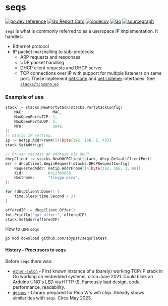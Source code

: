 # seqs
[![go.dev reference](https://pkg.go.dev/badge/github.com/soypat/seqs)](https://pkg.go.dev/github.com/soypat/seqs)
[![Go Report Card](https://goreportcard.com/badge/github.com/soypat/seqs)](https://goreportcard.com/report/github.com/soypat/seqs)
[![codecov](https://codecov.io/gh/soypat/seqs/branch/main/graph/badge.svg)](https://codecov.io/gh/soypat/seqs)
[![Go](https://github.com/soypat/seqs/actions/workflows/go.yml/badge.svg)](https://github.com/soypat/seqs/actions/workflows/go.yml)
[![sourcegraph](https://sourcegraph.com/github.com/soypat/seqs/-/badge.svg)](https://sourcegraph.com/github.com/soypat/seqs?badge)

`seqs` is what is commonly referred to as a userspace IP implementation. It handles:
* Ethernet protocol
* IP packet marshalling to sub-protocols:
    * ARP requests and responses
    * UDP packet handling
    * DHCP client requests and DHCP server
    * TCP connections over IP with support for multiple listeners on same port. These implement [net.Conn](https://pkg.go.dev/net#Conn) and [net.Listener](https://pkg.go.dev/net#Listener) interfaces. See [`stacks/tcpconn.go`](./stacks/tcpconn.go)


### Example of use

```go
stack := stacks.NewPortStack(stacks.PortStackConfig{
    MAC:             MAC,
    MaxOpenPortsTCP: 1,
    MaxOpenPortsUDP: 1,
    MTU:             2048,
})
// Static IP setting.
ip := netip.AddrFrom4([4]byte{192, 168, 1, 45}) 
stack.SetAddr(ip)

// Or can request an address via DHCP.
dhcpClient := stacks.NewDHCPClient(stack, dhcp.DefaultClientPort)
err = dhcpClient.BeginRequest(stacks.DHCPRequestConfig{
    RequestedAddr: netip.AddrFrom4([4]byte{192, 168, 1, 69}),
    Xid:           0x12345678,
    Hostname:      "tinygo-pico",
})

for !dhcpClient.Done() {
    time.Sleep(time.Second / 2)
}

offeredIP := dhcpClient.Offer()
fmt.Println("got offer:", offeredIP)
stack.SetAddr(offeredIP)
```

How to use `seqs`
```sh
go mod download github.com/soypat/seqs@latest
```


#### History - Precursors to seqs
Before `seqs` there was:

* [`ether-swtch`](https://github.com/soypat/ether-swtch) - First known instance of a (barely) working TCP/IP stack in Go working on embedded systems, circa June 2021. Could blink an Arduino UNO's LED via HTTP (!). Famously bad design, code, performance, readability.
* [`dgrams`](https://github.com/soypat/dgrams) - Library prepared for Pico W's wifi chip. Already shows similarities with `seqs`. Circa May 2023.
